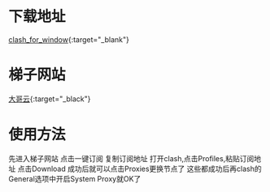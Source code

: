 # 下载地址
[clash_for_window](https://github.com/Fndroid/clash_for_windows_pkg/releases/download/0.20.21/Clash.for.Windows-0.20.21-win.7z){:target="_blank"}

# 梯子网站
[大哥云](https://www.dageyun1.com/#/register?code=UKJMeH65){:target="_black"}

# 使用方法
先进入梯子网站 点击一键订阅 复制订阅地址 
打开clash,点击Profiles,粘贴订阅地址 点击Download 成功后就可以点击Proxies更换节点了 
这些都成功后再clash的General选项中开启System Proxy就OK了
    
